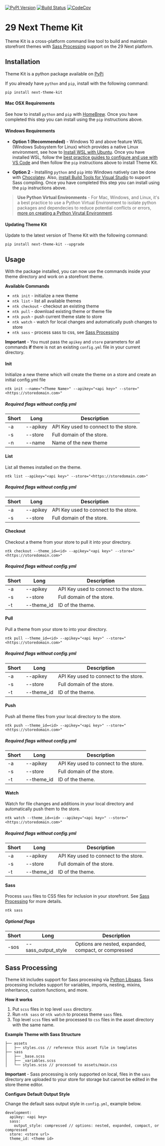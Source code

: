 <!-- Badges -->
[![PyPI Version][pypi-v-image]][pypi-v-link]
[![Build Status][GHAction-image]][GHAction-link]
[![CodeCov][codecov-image]][codecov-link]

# 29 Next Theme Kit

Theme Kit is a cross-platform command line tool to build and maintain storefront themes with [Sass Processing](#sass-processing) support on the 29 Next platform.

## Installation

Theme Kit is a python package available on [PyPi](https://pypi.org/project/next-theme-kit/)

If you already have `python` and `pip`, install with the following command:

```
pip install next-theme-kit
```

#### Mac OSX Requirements
See how to install `python` and `pip` with [HomeBrew](https://docs.brew.sh/Homebrew-and-Python#python-3x). Once you have completed this step you can install using the `pip` instructions above.

#### Windows Requirements

* **Option 1 (Recommended)** - Windows 10 and above feature WSL (Windows Subsystem for Linux) which provides a native Linux environment, see how to [Install WSL with Ubuntu](https://docs.microsoft.com/en-us/windows/wsl/install). Once you have installed WSL, follow the [best practice guides to configure and use with VS Code](https://docs.microsoft.com/en-us/windows/wsl/setup/environment) and then follow the `pip` instructions above to install Theme Kit.

* **Option 2** - Installing `python` and `pip` into Windows natively can be done with [Chocolatey](https://python-docs.readthedocs.io/en/latest/starting/install3/win.html). Also, [install Build Tools for Visual Studio](https://visualstudio.microsoft.com/downloads/?q=Build%20Tools#build-tools-for-visual-studio-2022) to support Sass compiling. Once you have completed this step you can install using the `pip` instructions above.

> **Use Python Virtual Environments** - For Mac, Windows, and Linux, it's a best practice to use a Python Virtual Environment to isolate python packages and dependecies to reduce potential conflicts or errors, [more on creating a Python Virutal Environment](https://www.freecodecamp.org/news/how-to-setup-virtual-environments-in-python/).


#### Updating Theme Kit

Update to the latest version of Theme Kit with the following command:
```
pip install next-theme-kit --upgrade
```

## Usage
With the package installed, you can now use the commands inside your theme directory and work on a storefront theme.

**Available Commands**
* `ntk init` - initialize a new theme
* `ntk list` - list all available themes
* `ntk checkout` - checkout an existing theme
* `ntk pull` - download existing theme or theme file
* `ntk push` - push current theme state to store
* `ntk watch` - watch for local changes and automatically push changes to store
* `ntk sass` - process sass to css, see [Sass Processing](#sass-processing)

**Important** - You must pass the `apikey` and `store` parameters for all commands **if** there is not an existing `config.yml` file in your current directory.

#### Init
Initialize a new theme which will create the theme on a store and create an initial config.yml file

```
ntk init --name="<Theme Name>" --apikey="<api key>" --store="<https://storedomain.com>"
```
##### Required flags without config.yml
| Short | Long | Description|
|--- | --- | --- |
| -a | --apikey | API Key used to connect to the store.|
| -s | --store | Full domain of the store. |
| -n | --name | Name of the new theme |


#### List
List all themes installed on the theme.
```
ntk list --apikey="<api key>" --store="<https://storedomain.com>"
```
##### Required flags without config.yml
| Short | Long | Description|
|--- | --- | --- |
| -a | --apikey | API Key used to connect to the store.|
| -s | --store | Full domain of the store. |


#### Checkout
Checkout a theme from your store to pull it into your directory.
```
ntk checkout --theme_id=<id> --apikey="<api key>" --store="<https://storedomain.com>"
```
##### Required flags without config.yml
| Short | Long | Description|
|--- | --- | --- |
| -a | --apikey | API Key used to connect to the store.|
| -s | --store | Full domain of the store. |
| -t | --theme_id | ID of the theme. |

#### Pull
Pull a theme from your store to into your directory.
```
ntk pull --theme_id=<id> --apikey="<api key>" --store="<https://storedomain.com>"
```
##### Required flags without config.yml
| Short | Long | Description|
|--- | --- | --- |
| -a | --apikey | API Key used to connect to the store.|
| -s | --store | Full domain of the store. |
| -t | --theme_id | ID of the theme. |


#### Push
Push all theme files from your local directory to the store.
```
ntk push --theme_id=<id> --apikey="<api key>" --store="<https://storedomain.com>"
```
##### Required flags without config.yml
| Short | Long | Description|
|--- | --- | --- |
| -a | --apikey | API Key used to connect to the store.|
| -s | --store | Full domain of the store. |
| -t | --theme_id | ID of the theme. |


#### Watch
Watch for file changes and additions in your local directory and automatically push them to the store.
```
ntk watch --theme_id=<id> --apikey="<api key>" --store="<https://storedomain.com>"
```
##### Required flags without config.yml
| Short | Long | Description|
|--- | --- | --- |
| -a | --apikey | API Key used to connect to the store.|
| -s | --store | Full domain of the store. |
| -t | --theme_id | ID of the theme. |

#### Sass
Process `sass` files to CSS files for inclusion in your storefront. See [Sass Processing](#sass-processing) for more details.

```
ntk sass
```
##### Optional flags
| Short | Long | Description|
|--- | --- | --- |
| -sos | --sass_output_style |  Options are nested, expanded, compact, or compressed|



## Sass Processing
Theme kit includes support for Sass processing via [Python Libsass](https://sass.github.io/libsass-python/). Sass processing includes support for variables, imports, nesting, mixins, inheritance, custom functions, and more.

**How it works**
1. Put `scss` files in top level `sass` directory.
2. Run `ntk sass` or `ntk watch` to process theme `sass` files.
3. Top level `scss` files will be processed to `css` files in the asset directory with the same name.

**Example Theme with Sass Structure**
```
├── assets
│   ├── styles.css // reference this asset file in templates
├── sass
│   ├── _base.scss
│   ├── _variables.scss
│   └── styles.scss // processed to assets/main.css
```

**Important** - Sass processing is only supported on local, files in the `sass` directory are uploaded to your store for storage but cannot be edited in the store theme editor.

**Configure Default Output Style**

Change the default sass output style in `config.yml`, example below.

```
development:
  apikey: <api key>
  sass:
    output_style: compressed // options: nested, expanded, compact, or compressed
  store: <store url>
  theme_id: <theme id>
```


<!-- Badges -->
[codecov-image]: https://codecov.io/gh/29next/theme-kit/branch/master/graph/badge.svg?token=LPUOTZ5MZ5
[codecov-link]: https://codecov.io/gh/29next/theme-kit
[pypi-v-image]: https://img.shields.io/pypi/v/next-theme-kit.svg
[pypi-v-link]: https://pypi.org/project/next-theme-kit/
[GHAction-image]: https://github.com/29next/theme-kit/actions/workflows/test.yml/badge.svg?branch=master
[GHAction-link]: https://github.com/29next/theme-kit/actions?query=event%3Apush+branch%3Amaster
